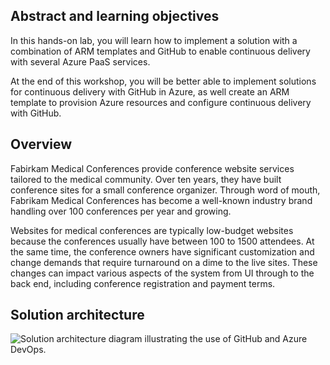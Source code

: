 
## Abstract and learning objectives 

In this hands-on lab, you will learn how to implement a solution with a combination of ARM templates and GitHub to enable continuous delivery with several Azure PaaS services.

At the end of this workshop, you will be better able to implement solutions for continuous delivery with GitHub in Azure, as well create an ARM template to provision Azure resources and configure continuous delivery with GitHub.

## Overview

Fabirkam Medical Conferences provide conference website services tailored to the medical community. Over ten years, they have built conference sites for a small conference organizer. Through word of mouth, Fabrikam Medical Conferences has become a well-known industry brand handling over 100 conferences per year and growing.

Websites for medical conferences are typically low-budget websites because the conferences usually have between 100 to 1500 attendees. At the same time, the conference owners have significant customization and change demands that require turnaround on a dime to the live sites. These changes can impact various aspects of the system from UI through to the back end, including conference registration and payment terms.

## Solution architecture

![Solution architecture diagram illustrating the use of GitHub and Azure DevOps.](https://raw.githubusercontent.com/CloudLabs-MCW/MCW-Continuous-delivery-in-Azure-DevOps/github-focus/Hands-on%20lab/media/diagram2.png "Desired solution architecture")
